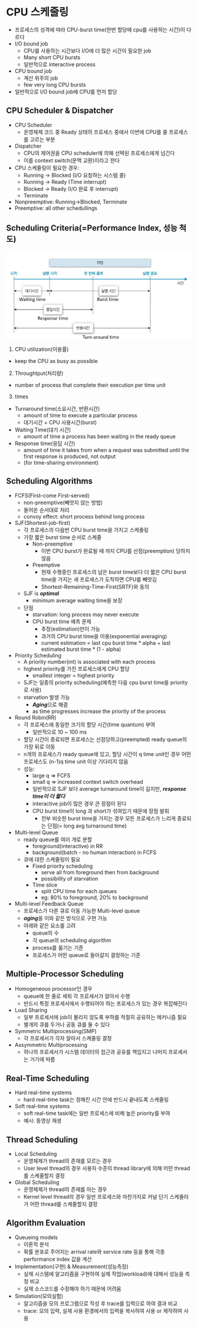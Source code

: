 # CPU 스케줄링
- 프로세스의 성격에 따라 CPU-burst time(한번 할당에 cpu를 사용하는 시간)이 다르다
- I/O bound job
  - CPU를 사용하는 시간보다 I/O에 더 많은 시간이 필요한 job
  - Many short CPU bursts
  - 일반적으로 interactive process
- CPU bound job
  - 계산 위주의 job
  - few very long CPU bursts
- 일반적으로 I/O bound job에 CPU를 먼저 할당

## CPU Scheduler & Dispatcher
- CPU Scheduler
  - 운영체제 코드 중 Ready 상태의 프로세스 중에서 이번에 CPU를 줄 프로세스를 고르는 부분
- Dispatcher
  - CPU의 제어권을 CPU scheduler에 의해 선택된 프로세스에게 넘긴다
  - 이를 context switch(문맥 교환)이라고 한다
- CPU 스케줄링이 필요한 경우:
  - Running -> Blocked (I/O 요청하는 시스템 콜)
  - Running -> Ready (Time interrupt)
  - Blocked -> Ready (I/O 완료 후 interrupt)
  - Terminate
- Nonpreemptive: Running->Blocked, Terminate
- Preemptive: all other schedullings

## Scheduling Criteria(=Performance Index, 성능 척도)
![cpu_scheduling](./05_CPU_scheduling.png)
1. CPU utilization(이용률)
  - keep the CPU as busy as possible
2. Throughtput(처리량)
  - number of process that complete their execution per time unit
3. times
- Turnaround time(소요시간, 반환시간)
  - amount of time to execute a particular process
  - 대기시간 + CPU 사용시간(burst)
- Waiting Time(대기 시간)
  - amount of time a process has been waiting in the ready queue
- Response time(응답 시간)
  - amount of time it takes from when a request was submitted until the first response is produced, not output
  - (for time-sharing environment)

## Scheduling Algorithms
- FCFS(First-come First-served)
  - non-preemptive(빼앗지 않는 방법)
  - 들어온 순서대로 처리
  - convoy effect: short process behind long process
- SJF(Shortest-job-first)
  - 각 프로세스의 다음번 CPU burst time을 가지고 스케줄링
  - 가장 짧은 burst time 순서로 스케줄
    - Non-preemptive
      - 이번 CPU burst가 완료될 때 까지 CPU를 선점(preemption) 당하지 않음
    - Preemptive
      - 현재 수행중인 프로세스의 남은 burst time보다 더 짧은 CPU burst time을 가지는 새 프로세스가 도착하면 CPU를 빼앗김
      - Shortest-Remaining-Time-First(SRTF)와 동의
  - SJF is ***optimal***
    - minimum average waiting time을 보장
  - 단점
    - starvation: long process may never execute
    - CPU burst time 예측 문제
      - 추정(estimation)만이 가능
      - 과거의 CPU burst time을 이용(exponential averaging)
      - current estimation = last cpu burst time * alpha + last estimated burst time * (1 - alpha)
- Priority Scheduling
  - A priority number(int) is associated with each process
  - highest priority를 가진 프로세스에게 CPU 할당
    - smallest integer = highest priority
  - SJF는 일종의 priority scheduling(예측한 다음 cpu burst time을 priority로 사용)
  - starvation 발생 가능
    - ***Aging***으로 해결
    - as time progresses increase the priority of the process
- Round Robin(RR)
  - 각 프로세스에 동일한 크기의 할당 시간(time quantum) 부여
    - 일반적으로 10 ~ 100 ms
  - 할당 시간이 종료되면 프로세스는 선점당하고(preempted) ready queue의 가장 뒤로 이동
  - n개의 프로세스가 ready queue에 있고, 할당 시간이 q time unit인 경우 어떤 프로세스도 (n-1)q time unit 이상 기다리지 않음
  - 성능:
    - large q => FCFS
    - small q => increased context switch overhead
    - 일반적으로 SJF 보다 average turnaround time이 길지만, ***response time이 더 짧다***
    - interactive job이 많은 경우 큰 장점이 된다
    - CPU burst time이 long 과 short가 섞여있기 때문에 장점 발휘
      - 전부 비슷한 burst time을 가지는 경우 모든 프로세스가 느리게 종료되는 단점(= long avg turnaround time)
- Multi-level Queue
  - ready queue를 여러 개로 분할
    - foreground(interactive) in RR
    - background(batch - no human interaction) in FCFS
  - 큐에 대한 스케줄링이 필요
    - Fixed priority scheduling
      - serve all from foreground then from background
      - possibility of starvation
    - Time slice
      - split CPU time for each queues
      - eg: 80% to foreground, 20% to background
- Multi-level Feedback Queue
  - 프로세스가 다른 큐로 이동 가능한 Multi-level queue
  - ***aging***을 이와 같은 방식으로 구현 가능
  - 아래와 같은 요소를 고려
    - queue의 수
    - 각 queue의 scheduling algorithm
    - process를 옮기는 기준
    - 프로세스가 어떤 queue로 들어갈지 결정하는 기준 
## Multiple-Processor Scheduling
- Homogeneous processor인 경우
  - queue에 한 줄로 세워 각 프로세서가 알아서 수행
  - 반드시 특정 프로세서에서 수행되어야 하는 프로세스가 있는 경우 복잡해진다
- Load Sharing
  - 일부 프로세서에 job이 몰리지 않도록 부하를 적절히 공유하는 메커니즘 필요
  - 별개의 큐를 두거나 공동 큐를 둘 수 있다
- Symmetric Multiprocessing(SMP)
  - 각 프로세서가 각자 알아서 스케줄링 결정
- Assymmetric Multiprocessing
  - 하나의 프로세서가 시스템 데이터의 접근과 공유를 책임지고 나머지 프로세서는 거기에 따름
## Real-Time Scheduling
- Hard real-time systems
  - hard real-time task는 정해진 시간 안에 반드시 끝내도록 스케줄링
- Soft real-time systems
  - soft real-time task에는 일반 프로세스에 비해 높은 priority를 부여
  - 예시: 동영상 재생
## Thread Scheduling
- Local Scheduling
  - 운영체제가 thread의 존재를 모르는 경우
  - User level thread의 경우 사용자 수준의 thread library에 의해 어떤 thread를 스케줄할지 결정
- Global Scheduling
  - 운영체제가 thread의 존재를 아는 경우
  - Kernel level thread의 경우 일반 프로세스와 마찬가지로 커널 단기 스케줄러가 어떤 thread를 스케줄할지 결정

## Algorithm Evaluation
- Queueing models
  - 이론적 분석
  - 확률 분포로 주어지는 arrival rate와 service rate 등을 통해 각종 performance index 값을 계산
- Implementation(구현) & Measurement(성능측정)
  - 실제 시스템에 알고리즘을 구현하여 실제 작업(workload)에 대해서 성능을 측정 비교
  - 실제 소스코드를 수정해야 하기 때문에 어려움
- Simulation(모의실험)
  - 알고리즘을 모의 프로그램으로 작성 후 trace를 입력으로 하여 결과 비교
  - trace: 모의 입력, 실제 사용 환경에서의 입력을 복사하여 사용 or 제작하여 사용